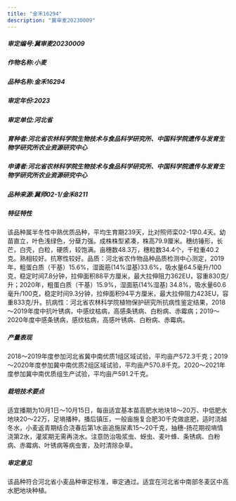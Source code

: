 ```yaml
---
title: "金禾16294"
description: "冀审麦20230009"
---
```

##### 审定编号:冀审麦20230009

##### 作物名称:小麦

##### 品种名称:金禾16294

##### 审定年份:2023

##### 审定单位:河北省

##### 育种者:河北省农林科学院生物技术与食品科学研究所、中国科学院遗传与发育生物学研究所农业资源研究中心

##### 申请者:河北省农林科学院生物技术与食品科学研究所、中国科学院遗传与发育生物学研究所农业资源研究中心

##### 品种来源:冀师02-1/金禾8211

##### 特征特性
该品种属半冬性中熟优质品种，平均生育期239天，比对照师栾02-1早0.4天。幼苗直立，叶色浅绿色，分蘖力强。成株株型紧凑，株高79.9厘米。穗纺锤形，长芒，白壳，白粒，硬质，较饱满。亩穗数48.3万，穗粒数34.4个，千粒重40.2克。熟相较好。抗寒性较好。品质：河北省农作物品种品质检测中心测定，2019年，粗蛋白质（干基）15.6%，湿面筋(14%湿基)33.6%，吸水量64.5毫升/100克，稳定时间7.8分钟，拉伸面积88平方厘米，最大拉伸阻力362EU，容重830克/升；2020年，粗蛋白质（干基）15.9%，湿面筋(14%湿基) 34.8%，吸水量60.6毫升/100克，稳定时间9.3分钟，拉伸面积94平方厘米，最大拉伸阻力423EU，容重833克/升。抗病性：河北省农林科学院植物保护研究所抗病性鉴定结果，2018～2019年度中抗叶锈病，中感纹枯病，高感条锈病、白粉病、赤霉病；2019～2020年度中感条锈病，感纹枯病，高感叶锈病、白粉病、赤霉病。

##### 产量表现
2018～2019年度参加河北省冀中南优质1组区域试验，平均亩产572.3千克；2019～2020年度参加冀中南优质2组区域试验，平均亩产570.8千克。2020～2021年度参加冀中南优质组生产试验，平均亩产591.2千克。

##### 栽培技术要点
适宜播期为10月1日～10月15日，每亩适宜基本苗高肥水地块18～20万、中低肥水地块20～22万，足墒播种，播后镇压，一般亩施复合肥30千克做底肥，适时浇越冬水，小麦返青期结合浇春后第1水亩追施尿素15～20千克，抽穗-扬花期视墒情浇第2水，灌浆期无需再浇水。注意防治吸浆虫、蚜虫、麦叶蜂、条锈病、白粉病、赤霉病、叶锈病等病虫害，及时清除杂草。

##### 审定意见
该品种符合河北省小麦品种审定标准，审定通过。适宜在河北省中南部冬麦区中高水肥地块种植。

